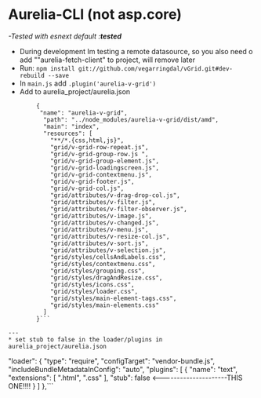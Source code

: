 # Aurelia-CLI (not asp.core)

*-Tested with esnext default :**tested***
* During development Im testing a remote datasource, so you also need o add ""aurelia-fetch-client" to project, will remove later
* Run: ```npm install git://github.com/vegarringdal/vGrid.git#dev-rebuild --save```
* In ```main.js``` add ```.plugin('aurelia-v-grid')```
* Add to aurelia_project/aurelia.json
```
        {
         "name": "aurelia-v-grid",
          "path": "../node_modules/aurelia-v-grid/dist/amd",
          "main": "index",
          "resources": [
            "**/*.{css,html,js}",
            "grid/v-grid-row-repeat.js",
            "grid/v-grid-group-row.js ",
            "grid/v-grid-group-element.js",
            "grid/v-grid-loadingscreen.js",
            "grid/v-grid-contextmenu.js",
            "grid/v-grid-footer.js",
            "grid/v-grid-col.js",
            "grid/attributes/v-drag-drop-col.js",
            "grid/attributes/v-filter.js",
            "grid/attributes/v-filter-observer.js",
            "grid/attributes/v-image.js",
            "grid/attributes/v-changed.js",
            "grid/attributes/v-menu.js",
            "grid/attributes/v-resize-col.js",
            "grid/attributes/v-sort.js",
            "grid/attributes/v-selection.js",
            "grid/styles/cellsAndLabels.css",
            "grid/styles/contextmenu.css",
            "grid/styles/grouping.css",
            "grid/styles/dragAndResize.css",
            "grid/styles/icons.css",
            "grid/styles/loader.css",
            "grid/styles/main-element-tags.css",
            "grid/styles/main-elements.css"
          ]
        }```

---
* set stub to false in the loader/plugins in aurelia_project/aurelia.json
```
  "loader": {
      "type": "require",
      "configTarget": "vendor-bundle.js",
      "includeBundleMetadataInConfig": "auto",
      "plugins": [
        {
          "name": "text",
          "extensions": [
            ".html",
            ".css"
          ],
          "stub": false <---------------------THIS ONE!!!!
        }
      ]
    },```
